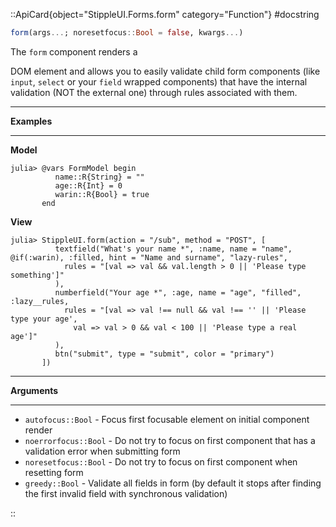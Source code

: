 

::ApiCard{object="StippleUI.Forms.form" category="Function"}
#docstring


```julia
form(args...; noresetfocus::Bool = false, kwargs...)
```

The `form` component renders a <form> DOM element and allows you to easily validate child form components (like `input`, `select` or your `field` wrapped components) that have the internal validation (NOT the external one) through rules associated with them.

---

**Examples**

---

**Model**

```julia-repl
julia> @vars FormModel begin
          name::R{String} = ""
          age::R{Int} = 0
          warin::R{Bool} = true
       end
```

**View**

```julia-repl
julia> StippleUI.form(action = "/sub", method = "POST", [
          textfield("What's your name *", :name, name = "name", @if(:warin), :filled, hint = "Name and surname", "lazy-rules",
            rules = "[val => val && val.length > 0 || 'Please type something']"
          ),
          numberfield("Your age *", :age, name = "age", "filled", :lazy__rules,
            rules = "[val => val !== null && val !== '' || 'Please type your age',
              val => val > 0 && val < 100 || 'Please type a real age']"
          ),
          btn("submit", type = "submit", color = "primary")
       ])
```

---

**Arguments**

---

  * `autofocus::Bool` - Focus first focusable element on initial component render
  * `noerrorfocus::Bool` - Do not try to focus on first component that has a validation error when submitting form
  * `noresetfocus::Bool` - Do not try to focus on first component when resetting form
  * `greedy::Bool` - Validate all fields in form (by default it stops after finding the first invalid field with synchronous validation)

::
